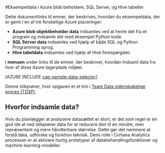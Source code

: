 <properties 
    pageTitle="Eksempeldata i Azure blob beholdere, SQL Server, og Hive tabeller | Microsoft Azure" 
    description="Sådan udforske data, der er gemt i forskellige Azure enviromnents." 
    services="machine-learning" 
    documentationCenter="" 
    authors="bradsev" 
    manager="jhubbard" 
    editor="cgronlun" />

<tags 
    ms.service="machine-learning" 
    ms.workload="data-services" 
    ms.tgt_pltfrm="na" 
    ms.devlang="na" 
    ms.topic="article" 
    ms.date="09/19/2016" 
    ms.author="fashah;garye;bradsev" /> 

#<a name="heading"></a>Eksempeldata i Azure blob beholdere, SQL Server, og Hive tabeller

Dette dokumentlinks til emner, der beskrives, hvordan du eksempeldata, der er gemt i en af tre forskellige Azure placeringer:

- **Azure blob objektbeholder data** indsamles ved at hente det fra et program og indsamle det med eksempel Python kode.
- **SQL Server data** indsamles ved hjælp af både SQL og Python Programming sprog. 
- **Hive tabeldata** indsamles ved hjælp af Hive forespørgsler.

I **menuen** under links til de emner, der beskriver, hvordan Indsaml data fra hver af disse Azure lagerplads miljøer. 

[AZURE.INCLUDE [cap-sample-data-selector](../../includes/cap-sample-data-selector.md)]

Denne stikprøver, hvor opgaven er et trin i [Team Data videnskabelige proces (TDSP)](https://azure.microsoft.com/documentation/learning-paths/cortana-analytics-process/).

## <a name="why-sample-data"></a>Hvorfor indsamle data?

Hvis du planlægger at analysere datasættet er stort, er det som regel er en god ide at ned stikprøver data for at reducere den til en mindre, men repræsentant og mere håndterbare størrelse. Dette gør det nemmere at forstå data, udforske og funktion teknisk. Dens rolle i Cortana Analytics processen er at aktivere hurtig prototyper af databehandlingsfunktioner og machine learning-modeller.



